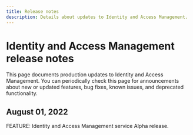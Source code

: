 ```yaml
---
title: Release notes
description: Details about updates to Identity and Access Management.
---
```


# Identity and Access Management release notes

This page documents production updates to Identity and Access Management. You can periodically check this page for announcements about new or updated features, bug fixes, known issues, and deprecated functionality.

## August 01, 2022

FEATURE: Identity and Access Management service Alpha release.
